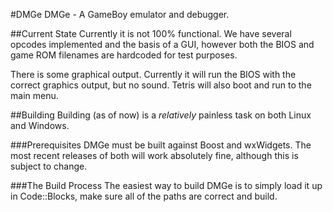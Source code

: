 #DMGe
DMGe - A GameBoy emulator and debugger. 

##Current State
Currently it is not 100% functional. We have several opcodes implemented and the basis of a GUI, however both the BIOS and game ROM filenames are hardcoded for test purposes.

There is some graphical output. Currently it will run the BIOS with the correct graphics output, but no sound. Tetris will also boot and run to the main menu.

##Building
Building (as of now) is a *relatively* painless task on both Linux and Windows.

###Prerequisites
DMGe must be built against Boost and wxWidgets. The most recent releases of both will work absolutely fine, although this is subject to change.

###The Build Process
The easiest way to build DMGe is to simply load it up in Code::Blocks, make sure all of the paths are correct and build.


